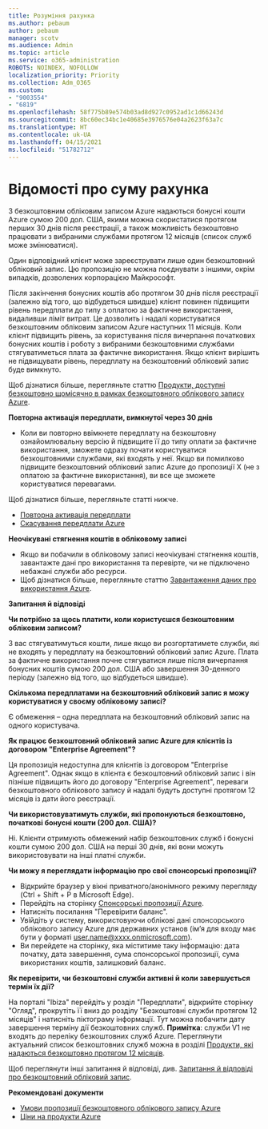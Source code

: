 ```yaml
---
title: Розуміння рахунка
ms.author: pebaum
author: pebaum
manager: scotv
ms.audience: Admin
ms.topic: article
ms.service: o365-administration
ROBOTS: NOINDEX, NOFOLLOW
localization_priority: Priority
ms.collection: Adm_O365
ms.custom:
- "9003554"
- "6819"
ms.openlocfilehash: 58f775b89e574b03ad8d927c0952ad1c1d66243d
ms.sourcegitcommit: 8bc60ec34bc1e40685e3976576e04a2623f63a7c
ms.translationtype: HT
ms.contentlocale: uk-UA
ms.lasthandoff: 04/15/2021
ms.locfileid: "51782712"
---
```

# <a name="understand-billing-amount"></a>Відомості про суму рахунка

З безкоштовним обліковим записом Azure надаються бонусні кошти Azure сумою 200 дол. США, якими можна скористатися протягом перших 30 днів після реєстрації, а також можливість безкоштовно працювати з вибраними службами протягом 12 місяців (список служб може змінюватися).

Один відповідний клієнт може зареєструвати лише один безкоштовний обліковий запис. Цю пропозицію не можна поєднувати з іншими, окрім випадків, дозволених корпорацією Майкрософт.

Після закінчення бонусних коштів або протягом 30 днів після реєстрації (залежно від того, що відбудеться швидше) клієнт повинен підвищити рівень передплати до типу з оплатою за фактичне використання, видаливши ліміт витрат. Це дозволить і надалі користуватися безкоштовним обліковим записом Azure наступних 11 місяців. Коли клієнт підвищить рівень, за користування після вичерпання початкових бонусних коштів і роботу з вибраними безкоштовними службами стягуватиметься плата за фактичне використання. Якщо клієнт вирішить не підвищувати рівень, передплату на безкоштовний обліковий запис буде вимкнуто.

Щоб дізнатися більше, перегляньте статтю [Продукти, доступні безкоштовно щомісячно в рамках безкоштовного облікового запису Azure](https://azure.microsoft.com/free/free-account-faq/).

**Повторна активація передплати, вимкнутої через 30 днів**

- Коли ви повторно ввімкнете передплату на безкоштовну ознайомлювальну версію й підвищите її до типу оплати за фактичне використання, зможете одразу почати користуватися безкоштовними службами, які входять у неї. Якщо ви помилково підвищите безкоштовний обліковий запис Azure до пропозиції X (не з оплатою за фактичне використання), ви все ще зможете користуватися перевагами.

Щоб дізнатися більше, перегляньте статті нижче. 
- [Повторна активація передплати](https://docs.microsoft.com/azure/billing/billing-subscription-become-disable?WT.mc_id=Portal-Microsoft_Azure_Support)
- [Скасування передплати Azure](https://docs.microsoft.com/azure/billing/billing-how-to-cancel-azure-subscription?WT.mc_id=Portal-Microsoft_Azure_Support)

**Неочікувані стягнення коштів в обліковому записі**

- Якщо ви побачили в обліковому записі неочікувані стягнення коштів, завантажте дані про використання та перевірте, чи не підключено небажані служби або ресурси.
- Щоб дізнатися більше, перегляньте статтю [Завантаження даних про використання Azure](https://docs.microsoft.com/azure/billing/billing-download-azure-invoice-daily-usage-date?WT.mc_id=Portal-Microsoft_Azure_Support#download-usage).

**Запитання й відповіді**

**Чи потрібно за щось платити, коли користуєшся безкоштовним обліковим записом?**

З вас стягуватимуться кошти, лише якщо ви розгортатимете служби, які не входять у передплату на безкоштовний обліковий запис Azure. Плата за фактичне використання почне стягуватися лише після вичерпання бонусних коштів сумою 200 дол. США або завершення 30-денного періоду (залежно від того, що відбудеться швидше).

**Скількома передплатами на безкоштовний обліковий запис я можу користуватися у своєму обліковому записі?**  

Є обмеження – одна передплата на безкоштовний обліковий запис на одного користувача.

**Як працює безкоштовний обліковий запис Azure для клієнтів із договором "Enterprise Agreement"?**  

Ця пропозиція недоступна для клієнтів із договором "Enterprise Agreement". Однак якщо в клієнта є безкоштовний обліковий запис і він пізніше підвищить його до договору "Enterprise Agreement", переваги безкоштовного облікового запису й надалі будуть доступні протягом 12 місяців із дати його реєстрації.

**Чи використовуватимуть служби, які пропонуються безкоштовно, початкові бонусні кошти (200 дол. США)?**  

Ні. Клієнти отримують обмежений набір безкоштовних служб і бонусні кошти сумою 200 дол. США на перші 30 днів, які вони можуть використовувати на інші платні служби.

**Чи можу я переглядати інформацію про свої спонсорські пропозиції?**

- Відкрийте браузер у вікні приватного/анонімного режиму перегляду (Ctrl + Shift + P в Microsoft Edge).
- Перейдіть на сторінку [Спонсорські пропозиції Azure](http://www.microsoftazuresponsorships.com/).
- Натисніть посилання "Перевірити баланс".
- Увійдіть у систему, використовуючи облікові дані спонсорського облікового запису Azure для державних установ (ім’я для входу має бути у форматі user.name@xxxx.onmicrosoft.com).
- Ви перейдете на сторінку, яка міститиме таку інформацію: дата початку, дата завершення, сума спонсорської пропозиції, сума використаних коштів, залишковий баланс.

**Як перевірити, чи безкоштовні служби активні й коли завершується термін їх дії?**

На порталі "Ibiza" перейдіть у розділ "Передплати", відкрийте сторінку "Огляд", прокрутіть її вниз до розділу "Безкоштовні служби протягом 12 місяців" і натисніть піктограму інформації. Тут можна побачити дату завершення терміну дії безкоштовних служб. **Примітка**: служби V1 не входять до переліку безкоштовних служб Azure. Переглянути актуальний список безкоштовних служб можна в розділі [Продукти, які надаються безкоштовно протягом 12 місяців](http://www.microsoftazuresponsorships.com/).

Щоб переглянути інші запитання й вiдповiдi, див. [Запитання й вiдповiдi про безкоштовний обліковий запис](https://azure.microsoft.com/free/free-account-faq/).

**Рекомендовані документи**

- [Умови пропозиції безкоштовного облікового запису Azure](https://azure.microsoft.com/offers/ms-azr-0044p/)
- [Ціни на продукти Azure](https://azure.microsoft.com/pricing/)